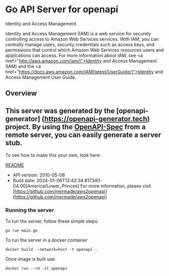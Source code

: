 # Go API Server for openapi

<fullname>Identity and Access Management</fullname> <p>Identity and Access Management (IAM) is a web service for securely controlling access to Amazon Web Services services. With IAM, you can centrally manage users, security credentials such as access keys, and permissions that control which Amazon Web Services resources users and applications can access. For more information about IAM, see <a href=\"http://aws.amazon.com/iam/\">Identity and Access Management (IAM)</a> and the <a href=\"https://docs.aws.amazon.com/IAM/latest/UserGuide/\">Identity and Access Management User Guide</a>.</p>

## Overview
This server was generated by the [openapi-generator]
(https://openapi-generator.tech) project.
By using the [OpenAPI-Spec](https://github.com/OAI/OpenAPI-Specification) from a remote server, you can easily generate a server stub.
-

To see how to make this your own, look here:

[README](https://openapi-generator.tech)

- API version: 2010-05-08
- Build date: 2024-01-06T13:42:34.817340-04:00[America/Lower_Princes]
For more information, please visit [https://github.com/mermade/aws2openapi](https://github.com/mermade/aws2openapi)


### Running the server
To run the server, follow these simple steps:

```
go run main.go
```

To run the server in a docker container
```
docker build --network=host -t openapi .
```

Once image is built use
```
docker run --rm -it openapi
```
